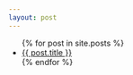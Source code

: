```yaml
---
layout: post
---
```

<ul>
  {% for post in site.posts %}
    <li>
      <a href="../testhoneywell{{ post.url }}">{{ post.title }}</a>
    </li>
  {% endfor %}
</ul>
